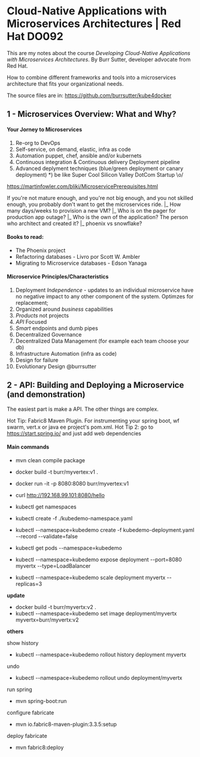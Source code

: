 # Cloud-Native Applications  with Microservices Architectures | Red Hat DO092

This are my notes about the course *Developing Cloud-Native Applications with Microservices Architectures*. By Burr Sutter, developer advocate from Red Hat.

How to combine different frameworks and tools into a microservices architecture that fits your organizational needs.

The source files are in: https://github.com/burrsutter/kube4docker

## 1 - Microservices Overview: What and Why?

#### Your Jorney to Microservices
1) Re-org to DevOps
2) Self-service, on demand, elastic, infra as code
3) Automation puppet, chef, ansible and/or kubernets
4) Continuous integration & Continuous delivery Deployment pipeline
5) Advanced deplyment techniques (blue/green deployment or canary deployment)
*) be like Super Cool Silicon Valley DotCom Startup \o/

https://martinfowler.com/bliki/MicroservicePrerequisites.html

If you're not mature enough, and you're not big enough, 
and you not skilled enough, you probably don't want to get the microservices ride.
|_ How many days/weeks to provision a new VM?
|_ Who is on the pager for production app outage?
|_ Who is the own of the application? The person who architect and created it?
|_ phoenix vs snowflake?

#### Books to read:
- The Phoenix project
- Refactoring databases - Livro por Scott W. Ambler
- Migrating to Microservice databases - Edson Yanaga

#### Microservice Principles/Characteristics
1. Deployment *Independence* - updates to an individual microservice have no negative impact to any other component of the system. Optimzes for replacement;
2. Organized around *business* capabilities
3. *Products* not projects
4. *API* Focused
5. *Smart* endpoints and dumb pipes
6. Decentralized Governance
7. Decentralized Data Management (for example each team choose your db)
8. Infrastructure Automation (infra as code)
9. Design for failure
10. Evolutionary Design
@burrsutter


## 2 - API: Building and Deploying a Microservice (and demonstration)

The easiest part is make a API. The other things are complex.

Hot Tip: Fabric8 Maven Plugin. For instrumenting your spring boot, wf swarm, vert.x or java ee project's pom.xml.
Hot Tip 2: go to https://start.spring.io/ and just add web dependencies

#### Main commands
* mvn clean compile package
* docker build -t burr/myvertex:v1 .
* docker run -it -p 8080:8080 burr/myvertex:v1
* curl http://192.168.99.101:8080/hello

* kubectl get namespaces
* kubectl create -f ./kubedemo-namespace.yaml
* kubectl --namespace=kubedemo create -f kubedemo-deployment.yaml --record --validate=false
* kubectl get pods --namespace=kubedemo

* kubectl --namespace=kubedemo expose deployment --port=8080 myvertx --type=LoadBalancer
* kubectl --namespace=kubedemo scale deployment myvertx --replicas=3

**update**
* docker build -t burr/myvertx:v2 .
* kubectl --namespace=kubedemo set image deployment/myvertx myvertx=burr/myvertx:v2

**others**

show history
* kubectl --namespace=kubedemo rollout history deployment myvertx

undo 
* kubectl --namespace=kubedemo rollout undo deployment/myvertx

run spring
* mvn spring-boot:run

configure fabricate
* mvn io.fabric8-maven-plugin:3.3.5:setup 

deploy fabricate
* mvn fabric8:deploy
